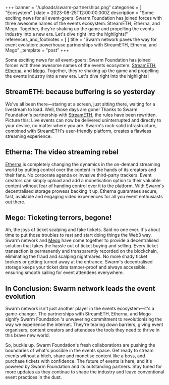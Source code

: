 +++
banner = "/uploads/swarm-partnerships.png"
categories = [ "Ecosystem" ]
date = 2023-08-25T12:00:00.000Z
description = "Some exciting news for all event-goers: Swarm Foundation has joined forces with three awesome names of the events ecosystem: StreamETH, Etherna, and Mego. Together, they're shaking up the game and propelling the events industry into a new era. Let's dive right into the highlights!"
references_and_footnotes = [ ]
title = "Swarm network paves the way for event evolution: powerhouse partnerships with StreamETH, Etherna, and Mego"
_template = "post"
+++

Some exciting news for all event-goers: Swarm Foundation has joined forces with three awesome names of the events ecosystem: [StreamETH](https://swarm.streameth.org/archive), [Etherna](https://etherna.io/), and [Mego](http://mego.tickets). Together, they're shaking up the game and propelling the events industry into a new era. Let's dive right into the highlights!

## StreamETH: because buffering is so yesterday
We've all been there—staring at a screen, just sitting there, waiting for a livestream to load. Well, those days are gone! Thanks to Swarm Foundation's partnership with [StreamETH](https://swarm.streameth.org/archive), the rules have been rewritten. Picture this: Live events can now be delivered uninterrupted and directly to your device, no matter where you are. Swarm's rock-solid infrastructure, combined with StreamETH's user-friendly platform, creates a flawless streaming experience.

## Etherna: The video streaming rebel
[Etherna](https://etherna.io/) is completely changing the dynamics in the on-demand streaming world by putting control over the content in the hands of its creators and their fans. No corporate agenda or invasive third-party trackers. Event creators can simply upload and add a monetisation option to their valuable content without fear of handing control over it to the platform. With Swarm's decentralised storage prowess backing it up, Etherna guarantees secure, fast, available and engaging video experiences for all you event enthusiasts out there.

## Mego: Ticketing terrors, begone!
Ah, the joys of ticket scalping and fake tickets. Said no one ever. It's about time to put those troubles to rest and start doing things the Web3 way. Swarm network and [Mego](http://mego.tickets) have come together to provide a decentralised solution that takes the hassle out of ticket buying and selling. Every ticket transaction is permanently and transparently recorded on the blockchain, eliminating the fraud and scalping nightmares. No more shady ticket brokers or getting turned away at the entrance. Swarm's decentralised storage keeps your ticket data tamper-proof and always accessible, ensuring smooth sailing for event attendees everywhere.

## In Conclusion: Swarm network leads the event evolution
Swarm network isn't just another player in the events ecosystem—it's a game-changer. The partnerships with StreamETH, Etherna, and Mego signify Swarm Foundation 's unwavering commitment to revolutionising the way we experience the internet. They're tearing down barriers, giving event organisers, content creators and attendees the tools they need to thrive in this brave new world.

So, buckle up. Swarm Foundation's fresh collaborations are pushing the boundaries of what's possible in the events space. Get ready to stream events without a hitch, share and monetise content like a boss, and purchase tickets with confidence. The future of events is here, and it's powered by Swarm Foundation and its outstanding partners. Stay tuned for more updates as they continue to shape the industry and leave conventional event practices in the dust.

